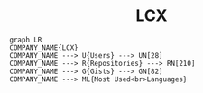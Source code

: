 <h1 align="center">LCX</h1>

```mermaid
graph LR
COMPANY_NAME{LCX}
COMPANY_NAME ---> U{Users} ---> UN[28]
COMPANY_NAME ---> R{Repositories} ---> RN[210]
COMPANY_NAME ---> G{Gists} ---> GN[82]
COMPANY_NAME ---> ML{Most Used<br>Languages}
```
